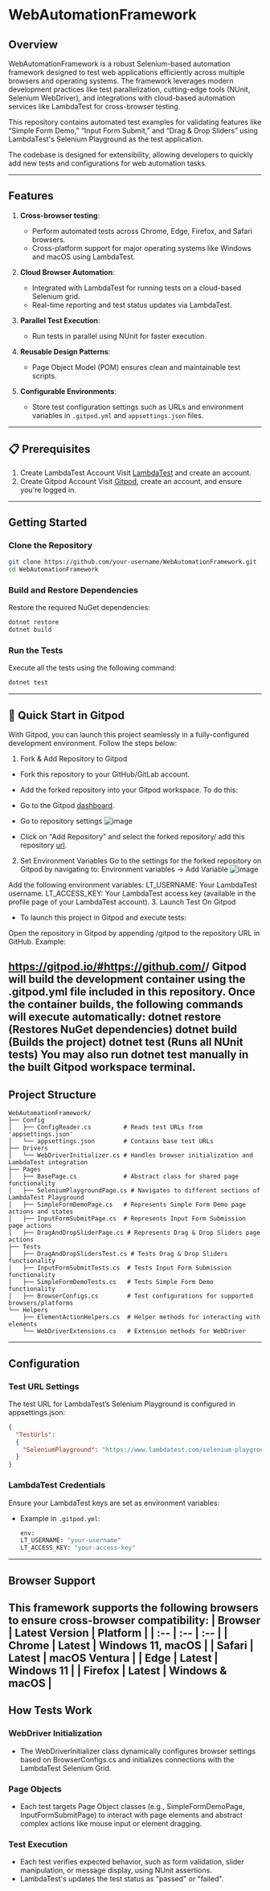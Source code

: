 # WebAutomationFramework

## Overview

WebAutomationFramework is a robust Selenium-based automation framework designed to test web applications efficiently across multiple browsers and operating systems. The framework leverages modern development practices like test parallelization, cutting-edge tools (NUnit, Selenium WebDriver), and integrations with cloud-based automation services like LambdaTest for cross-browser testing.

This repository contains automated test examples for validating features like “Simple Form Demo,” “Input Form Submit,” and “Drag & Drop Sliders” using LambdaTest's Selenium Playground as the test application. 

The codebase is designed for extensibility, allowing developers to quickly add new tests and configurations for web automation tasks.

---

## Features

1. **Cross-browser testing**:
    - Perform automated tests across Chrome, Edge, Firefox, and Safari browsers.
    - Cross-platform support for major operating systems like Windows and macOS using LambdaTest.

2. **Cloud Browser Automation**:
    - Integrated with LambdaTest for running tests on a cloud-based Selenium grid.
    - Real-time reporting and test status updates via LambdaTest.

3. **Parallel Test Execution**:
    - Run tests in parallel using NUnit for faster execution.

4. **Reusable Design Patterns**:
    - Page Object Model (POM) ensures clean and maintainable test scripts.

5. **Configurable Environments**:
    - Store test configuration settings such as URLs and environment variables in `.gitpod.yml` and `appsettings.json` files.

---

## 📋 Prerequisites
1. Create LambdaTest Account
Visit [LambdaTest](https://automation.lambdatest.com/build) and create an account.
2. Create Gitpod Account
Visit [Gitpod](https://gitpod.io/login), create an account, and ensure you're logged in.

---

## Getting Started

### Clone the Repository
```bash
git clone https://github.com/your-username/WebAutomationFramework.git
cd WebAutomationFramework
```
### Build and Restore Dependencies
Restore the required NuGet dependencies:
```bash
dotnet restore
dotnet build
```
### Run the Tests
Execute all the tests using the following command:
```bash
dotnet test
```
---
## 🚀 Quick Start in Gitpod
With Gitpod, you can launch this project seamlessly in a fully-configured development environment. Follow the steps below:

1. Fork & Add Repository to Gitpod
- Fork this repository to your GitHub/GitLab account.
- Add the forked repository into your Gitpod workspace. To do this:
- Go to the Gitpod [dashboard](https://gitpod.io/workspaces).
- Go to repository settings
![image](https://github.com/user-attachments/assets/32cac66a-424f-4b1e-bab9-198d1bcf6225)

- Click on "Add Repository" and select the forked repository/ add this repository [url](https://github.com/DineshDabbakatla/WebAutomationFrameworkLamdaTest).
2. Set Environment Variables
Go to the settings for the forked repository on Gitpod by navigating to: Environment variables → Add Variable
![image](https://github.com/user-attachments/assets/87801eb0-26b6-4035-99e5-48871ca75a1e)

Add the following environment variables:
LT_USERNAME: Your LambdaTest username.
LT_ACCESS_KEY: Your LambdaTest access key (available in the profile page of your LambdaTest account).
3. Launch Test On Gitpod
- To launch this project in Gitpod and execute tests:

Open the repository in Gitpod by appending /gitpod to the repository URL in GitHub. Example:


https://gitpod.io/#https://github.com/<your-username>/<your-repo-name>
Gitpod will build the development container using the .gitpod.yml file included in this repository.
Once the container builds, the following commands will execute automatically:
dotnet restore (Restores NuGet dependencies)
dotnet build (Builds the project)
dotnet test (Runs all NUnit tests)
You may also run dotnet test manually in the built Gitpod workspace terminal.
---
## Project Structure
```
WebAutomationFramework/
├── Config
│   ├── ConfigReader.cs         # Reads test URLs from 'appsettings.json'
│   └── appsettings.json        # Contains base test URLs
├── Drivers
│   └── WebDriverInitializer.cs # Handles browser initialization and LambdaTest integration
├── Pages
│   ├── BasePage.cs             # Abstract class for shared page functionality
│   ├── SeleniumPlaygroundPage.cs # Navigates to different sections of LambdaTest Playground
│   ├── SimpleFormDemoPage.cs   # Represents Simple Form Demo page actions and states
│   ├── InputFormSubmitPage.cs  # Represents Input Form Submission page actions
│   ├── DragAndDropSliderPage.cs # Represents Drag & Drop Sliders page actions
├── Tests
│   ├── DragAndDropSlidersTest.cs # Tests Drag & Drop Sliders functionality
│   ├── InputFormSubmitTests.cs  # Tests Input Form Submission functionality
│   ├── SimpleFormDemoTests.cs   # Tests Simple Form Demo functionality
│   ├── BrowserConfigs.cs        # Test configurations for supported browsers/platforms
└── Helpers
    ├── ElementActionHelpers.cs  # Helper methods for interacting with elements
    └── WebDriverExtensions.cs   # Extension methods for WebDriver
```
---
## Configuration
### Test URL Settings
The test URL for LambdaTest’s Selenium Playground is configured in appsettings.json:
```json
{
  "TestUrls":
  {
    "SeleniumPlayground": "https://www.lambdatest.com/selenium-playground"
  }
}
```
### LambdaTest Credentials
Ensure your LambdaTest keys are set as environment variables:

- Example in `.gitpod.yml`:
  ```bash
  env:
  LT_USERNAME: "your-username"
  LT_ACCESS_KEY: "your-access-key"
  ```
---
## Browser Support
This framework supports the following browsers to ensure cross-browser compatibility:
| Browser | Latest Version | Platform |
| :-- | :-- | :-- |
| Chrome | Latest | Windows 11, macOS |
| Safari | Latest | macOS Ventura |
| Edge | Latest | Windows 11 |
| Firefox | Latest | Windows & macOS |
---
## How Tests Work
### WebDriver Initialization
- The WebDriverInitializer class dynamically configures browser settings based on BrowserConfigs.cs and initializes connections with the LambdaTest Selenium Grid.
### Page Objects
- Each test targets Page Object classes (e.g., SimpleFormDemoPage, InputFormSubmitPage) to interact with page elements and abstract complex actions like mouse input or element dragging.
### Test Execution
- Each test verifies expected behavior, such as form validation, slider manipulation, or message display, using NUnit assertions.
- LambdaTest's updates the test status as "passed" or "failed".



